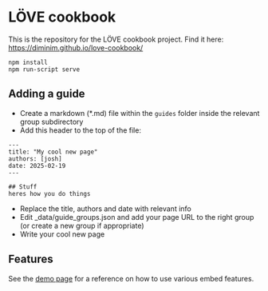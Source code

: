 # LÖVE cookbook
This is the repository for the LÖVE cookbook project.
Find it here: https://diminim.github.io/love-cookbook/

```
npm install
npm run-script serve
```

## Adding a guide
* Create a markdown (*.md) file within the `guides` folder inside the relevant group subdirectory
* Add this header to the top of the file:
```
---
title: "My cool new page"
authors: [josh]
date: 2025-02-19
---

## Stuff
heres how you do things
```

* Replace the title, authors and date with relevant info
* Edit _data/guide_groups.json and add your page URL to the right group (or create a new group if appropriate)
* Write your cool new page

## Features
See the [demo page](https://diminim.github.io/love-cookbook/demo) for a reference on how to use various embed features.